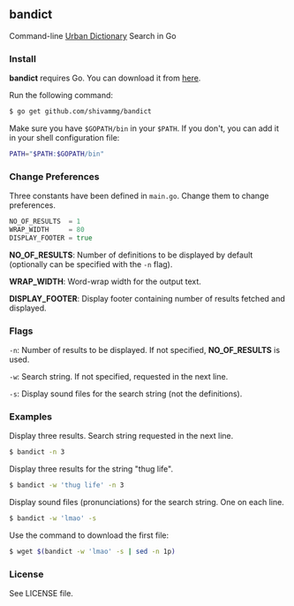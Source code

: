 ## bandict

Command-line [Urban Dictionary](https://www.urbandictionary.com/) Search in Go


### Install

**bandict** requires Go. You can download it from [here](https://golang.org/dl/).

Run the following command:

```bash
$ go get github.com/shivammg/bandict
```

Make sure you have `$GOPATH/bin` in your `$PATH`. If you don't, you can add it in your shell configuration file:

```bash
PATH="$PATH:$GOPATH/bin"
```


### Change Preferences

Three constants have been defined in `main.go`. Change them to change preferences.

```go
NO_OF_RESULTS  = 1
WRAP_WIDTH     = 80
DISPLAY_FOOTER = true
```

**NO_OF_RESULTS**: Number of definitions to be displayed by default (optionally can be specified with the `-n` flag).

**WRAP_WIDTH**: Word-wrap width for the output text.

**DISPLAY_FOOTER**: Display footer containing number of results fetched and displayed.


### Flags

`-n`: Number of results to be displayed. If not specified, **NO_OF_RESULTS** is used.

`-w`: Search string. If not specified, requested in the next line.

`-s`: Display sound files for the search string (not the definitions).


### Examples

Display three results. Search string requested in the next line.

```bash
$ bandict -n 3
```

Display three results for the string "thug life".

```bash
$ bandict -w 'thug life' -n 3
```

Display sound files (pronunciations) for the search string. One on each line.

```bash
$ bandict -w 'lmao' -s
```

Use the command to download the first file:

```bash
$ wget $(bandict -w 'lmao' -s | sed -n 1p)
```


### License

See LICENSE file.

